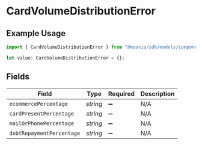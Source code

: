 # CardVolumeDistributionError

## Example Usage

```typescript
import { CardVolumeDistributionError } from "@moovio/sdk/models/components";

let value: CardVolumeDistributionError = {};
```

## Fields

| Field                     | Type                      | Required                  | Description               |
| ------------------------- | ------------------------- | ------------------------- | ------------------------- |
| `ecommercePercentage`     | *string*                  | :heavy_minus_sign:        | N/A                       |
| `cardPresentPercentage`   | *string*                  | :heavy_minus_sign:        | N/A                       |
| `mailOrPhonePercentage`   | *string*                  | :heavy_minus_sign:        | N/A                       |
| `debtRepaymentPercentage` | *string*                  | :heavy_minus_sign:        | N/A                       |